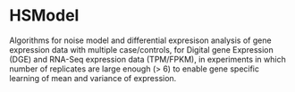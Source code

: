 # HSModel

Algorithms for noise model and differential expresison analysis of gene expression data with multiple case/controls, for Digital gene Expression (DGE) and RNA-Seq expression data (TPM/FPKM), in experiments in which 
number of replicates are large enough (> 6) to enable gene specific learning of mean and variance of expression. 
